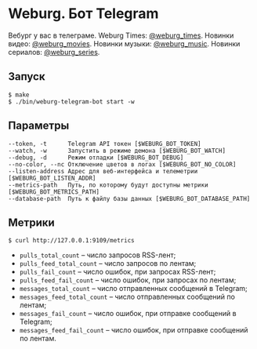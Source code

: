 # Weburg. Бот Telegram

Вебург у вас в телеграме. Weburg Times: [@weburg_times](http://telegram.me/weburg_times). Новинки видео: [@weburg_movies](http://telegram.me/weburg_movies). Новинки музыки: [@weburg_music](http://telegram.me/weburg_music). Новинки сериалов: [@weburg_series](http://telegram.me/weburg_series).

## Запуск

```
$ make
$ ./bin/weburg-telegram-bot start -w
```

## Параметры

```
--token, -t      Telegram API токен [$WEBURG_BOT_TOKEN]
--watch, -w      Запустить в режиме демона [$WEBURG_BOT_WATCH]
--debug, -d      Режим отладки [$WEBURG_BOT_DEBUG]
--no-color, --nc Отключение цветов в логах [$WEBURG_BOT_NO_COLOR]
--listen-address Адрес для веб-интерфейса и телеметрии [$WEBURG_BOT_LISTEN_ADDR]
--metrics-path   Путь, по которому будут доступны метрики [$WEBURG_BOT_METRICS_PATH]
--database-path  Путь к файлу базы данных [$WEBURG_BOT_DATABASE_PATH]
```

## Метрики

```
$ curl http://127.0.0.1:9109/metrics
```

* `pulls_total_count` – число запросов RSS-лент;
* `pulls_feed_total_count` – число запросов по лентам;
* `pulls_fail_count` – число ошибок, при запросах RSS-лент;
* `pulls_feed_fail_count` – число ошибок, при запросах по лентам;
* `messages_total_count` – число отправленных сообщений в Telegram;
* `messages_feed_total_count` – число отправленных сообщений по лентам;
* `messages_fail_count` – число ошибок, при отправке сообщений в Telegram;
* `messages_feed_fail_count` – число ошибок, при отправке сообщений по лентам.
